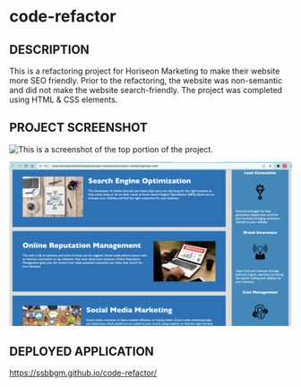# code-refactor

## DESCRIPTION

This is a refactoring project for Horiseon Marketing to make their website more SEO friendly. Prior to the refactoring, the website was non-semantic and did not make the website search-friendly. The project was completed using HTML & CSS elements.

## PROJECT SCREENSHOT
![This is a screenshot of the top portion of the project.](./assets/images/horiseon_webpage_top.png) 

![This is a screenshot of the bottom portion of the project.](./assets/images/horiseon_webpage_bottom.png)

## DEPLOYED APPLICATION

https://ssbbgm.github.io/code-refactor/
